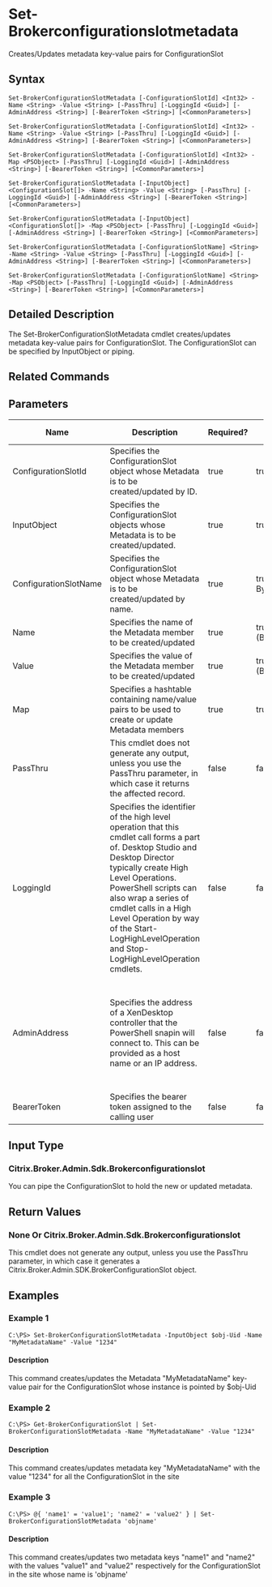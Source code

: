 ﻿
# Set-Brokerconfigurationslotmetadata
Creates/Updates metadata key-value pairs for ConfigurationSlot
## Syntax
```
Set-BrokerConfigurationSlotMetadata [-ConfigurationSlotId] <Int32> -Name <String> -Value <String> [-PassThru] [-LoggingId <Guid>] [-AdminAddress <String>] [-BearerToken <String>] [<CommonParameters>]

Set-BrokerConfigurationSlotMetadata [-ConfigurationSlotId] <Int32> -Name <String> -Value <String> [-PassThru] [-LoggingId <Guid>] [-AdminAddress <String>] [-BearerToken <String>] [<CommonParameters>]

Set-BrokerConfigurationSlotMetadata [-ConfigurationSlotId] <Int32> -Map <PSObject> [-PassThru] [-LoggingId <Guid>] [-AdminAddress <String>] [-BearerToken <String>] [<CommonParameters>]

Set-BrokerConfigurationSlotMetadata [-InputObject] <ConfigurationSlot[]> -Name <String> -Value <String> [-PassThru] [-LoggingId <Guid>] [-AdminAddress <String>] [-BearerToken <String>] [<CommonParameters>]

Set-BrokerConfigurationSlotMetadata [-InputObject] <ConfigurationSlot[]> -Map <PSObject> [-PassThru] [-LoggingId <Guid>] [-AdminAddress <String>] [-BearerToken <String>] [<CommonParameters>]

Set-BrokerConfigurationSlotMetadata [-ConfigurationSlotName] <String> -Name <String> -Value <String> [-PassThru] [-LoggingId <Guid>] [-AdminAddress <String>] [-BearerToken <String>] [<CommonParameters>]

Set-BrokerConfigurationSlotMetadata [-ConfigurationSlotName] <String> -Map <PSObject> [-PassThru] [-LoggingId <Guid>] [-AdminAddress <String>] [-BearerToken <String>] [<CommonParameters>]
```
## Detailed Description
The Set-BrokerConfigurationSlotMetadata cmdlet creates/updates metadata key-value pairs for ConfigurationSlot. The ConfigurationSlot can be specified by InputObject or piping.


## Related Commands

## Parameters
| Name   | Description | Required? | Pipeline Input | Default Value |
| --- | --- | --- | --- | --- |
| ConfigurationSlotId | Specifies the ConfigurationSlot object whose Metadata is to be created/updated by ID. | true | true (ByValue) |  |
| InputObject | Specifies the ConfigurationSlot objects whose Metadata is to be created/updated. | true | true (ByValue) |  |
| ConfigurationSlotName | Specifies the ConfigurationSlot object whose Metadata is to be created/updated by name. | true | true (ByValue, ByPropertyName) |  |
| Name | Specifies the name of the Metadata member to be created/updated | true | true (ByPropertyName) |  |
| Value | Specifies the value of the Metadata member to be created/updated | true | true (ByPropertyName) |  |
| Map | Specifies a hashtable containing name/value pairs to be used to create or update Metadata members | true | true (ByValue) |  |
| PassThru | This cmdlet does not generate any output, unless you use the PassThru parameter, in which case it returns the affected record. | false | false | False |
| LoggingId | Specifies the identifier of the high level operation that this cmdlet call forms a part of. Desktop Studio and Desktop Director typically create High Level Operations. PowerShell scripts can also wrap a series of cmdlet calls in a High Level Operation by way of the Start-LogHighLevelOperation and Stop-LogHighLevelOperation cmdlets. | false | false |  |
| AdminAddress | Specifies the address of a XenDesktop controller that the PowerShell snapin will connect to. This can be provided as a host name or an IP address. | false | false | Localhost. Once a value is provided by any cmdlet, this value will become the default. |
| BearerToken | Specifies the bearer token assigned to the calling user | false | false |  |

## Input Type

### Citrix.Broker.Admin.Sdk.Brokerconfigurationslot
You can pipe the ConfigurationSlot to hold the new or updated metadata.
## Return Values

### None Or Citrix.Broker.Admin.Sdk.Brokerconfigurationslot
This cmdlet does not generate any output, unless you use the PassThru parameter, in which case it generates a Citrix.Broker.Admin.SDK.BrokerConfigurationSlot object.
## Examples

### Example 1
```
C:\PS> Set-BrokerConfigurationSlotMetadata -InputObject $obj-Uid -Name "MyMetadataName" -Value "1234"
```
#### Description
This command creates/updates the Metadata "MyMetadataName" key-value pair for the ConfigurationSlot whose instance is pointed by \$obj-Uid
### Example 2
```
C:\PS> Get-BrokerConfigurationSlot | Set-BrokerConfigurationSlotMetadata -Name "MyMetadataName" -Value "1234"
```
#### Description
This command creates/updates metadata key "MyMetadataName" with the value "1234" for all the ConfigurationSlot in the site
### Example 3
```
C:\PS> @{ 'name1' = 'value1'; 'name2' = 'value2' } | Set-BrokerConfigurationSlotMetadata 'objname'
```
#### Description
This command creates/updates two metadata keys "name1" and "name2" with the values "value1" and "value2" respectively for the ConfigurationSlot in the site whose name is 'objname'

